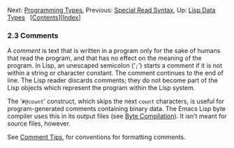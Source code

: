 <!-- This is the GNU Emacs Lisp Reference Manual
corresponding to Emacs version 27.2.

Copyright (C) 1990-1996, 1998-2021 Free Software Foundation,
Inc.

Permission is granted to copy, distribute and/or modify this document
under the terms of the GNU Free Documentation License, Version 1.3 or
any later version published by the Free Software Foundation; with the
Invariant Sections being "GNU General Public License," with the
Front-Cover Texts being "A GNU Manual," and with the Back-Cover
Texts as in (a) below.  A copy of the license is included in the
section entitled "GNU Free Documentation License."

(a) The FSF's Back-Cover Text is: "You have the freedom to copy and
modify this GNU manual.  Buying copies from the FSF supports it in
developing GNU and promoting software freedom." -->

<!-- Created by GNU Texinfo 6.7, http://www.gnu.org/software/texinfo/ -->

Next: [Programming Types](Programming-Types.html), Previous: [Special Read Syntax](Special-Read-Syntax.html), Up: [Lisp Data Types](Lisp-Data-Types.html)   \[[Contents](index.html#SEC_Contents "Table of contents")]\[[Index](Index.html "Index")]

### 2.3 Comments

A *comment* is text that is written in a program only for the sake of humans that read the program, and that has no effect on the meaning of the program. In Lisp, an unescaped semicolon (‘`;`’) starts a comment if it is not within a string or character constant. The comment continues to the end of line. The Lisp reader discards comments; they do not become part of the Lisp objects which represent the program within the Lisp system.

The ‘`#@count`’ construct, which skips the next `count` characters, is useful for program-generated comments containing binary data. The Emacs Lisp byte compiler uses this in its output files (see [Byte Compilation](Byte-Compilation.html)). It isn’t meant for source files, however.

See [Comment Tips](Comment-Tips.html), for conventions for formatting comments.
